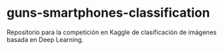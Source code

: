 # guns-smartphones-classification
Repositorio para la competición en Kaggle de clasificación de imágenes basada en Deep Learning. 
